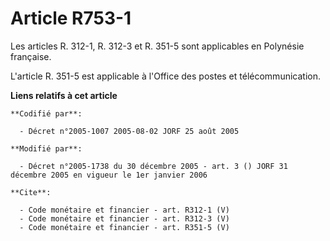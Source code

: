 # Article R753-1

Les articles R. 312-1, R. 312-3 et R. 351-5 sont applicables en Polynésie française.

L'article R. 351-5 est applicable à l'Office des postes et télécommunication.

**Liens relatifs à cet article**

	**Codifié par**:

	  - Décret n°2005-1007 2005-08-02 JORF 25 août 2005

	**Modifié par**:

	  - Décret n°2005-1738 du 30 décembre 2005 - art. 3 () JORF 31 décembre 2005 en vigueur le 1er janvier 2006

	**Cite**:

	  - Code monétaire et financier - art. R312-1 (V)
	  - Code monétaire et financier - art. R312-3 (V)
	  - Code monétaire et financier - art. R351-5 (V)
